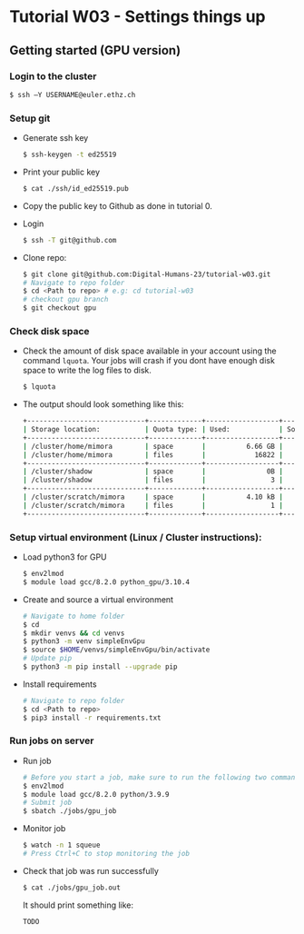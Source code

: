 # Tutorial W03 - Settings things up

## Getting started (GPU version)
### Login to the cluster
  ```sh 
  $ ssh –Y USERNAME@euler.ethz.ch
  ```
### Setup git
- Generate ssh key
  ```sh 
  $ ssh-keygen -t ed25519  
  ```
- Print your public key  
  ```sh
  $ cat ./ssh/id_ed25519.pub
  ```
- Copy the public key to Github as done in tutorial 0.

- Login
  ```sh
  $ ssh -T git@github.com
  ```
- Clone repo:
  ```sh
  $ git clone git@github.com:Digital-Humans-23/tutorial-w03.git
  # Navigate to repo folder
  $ cd <Path to repo> # e.g: cd tutorial-w03 
  # checkout gpu branch
  $ git checkout gpu
  ```

### Check disk space
- Check the amount of disk space available in your account using the command `lquota`. Your jobs will crash if you dont have enough disk space to write the log files to disk.
  ```sh
  $ lquota
  ```
- The output should look something like this:
  ```sh
  +-----------------------------+-------------+------------------+------------------+------------------+
  | Storage location:           | Quota type: | Used:            | Soft quota:      | Hard quota:      |
  +-----------------------------+-------------+------------------+------------------+------------------+
  | /cluster/home/mimora        | space       |          6.66 GB |         17.18 GB |         21.47 GB |
  | /cluster/home/mimora        | files       |            16822 |           160000 |           200000 |
  +-----------------------------+-------------+------------------+------------------+------------------+
  | /cluster/shadow             | space       |               0B |          2.15 GB |          2.15 GB |
  | /cluster/shadow             | files       |                3 |            50000 |            50000 |
  +-----------------------------+-------------+------------------+------------------+------------------+
  | /cluster/scratch/mimora     | space       |          4.10 kB |          2.50 TB |          2.70 TB |
  | /cluster/scratch/mimora     | files       |                1 |          1000000 |          1500000 |
  +-----------------------------+-------------+------------------+------------------+------------------+
  ```

### Setup virtual environment (Linux / Cluster instructions):
- Load python3 for GPU
  ```sh
  $ env2lmod
  $ module load gcc/8.2.0 python_gpu/3.10.4
  ```
- Create and source a virtual environment
  ```sh
  # Navigate to home folder
  $ cd
  $ mkdir venvs && cd venvs
  $ python3 -m venv simpleEnvGpu
  $ source $HOME/venvs/simpleEnvGpu/bin/activate  
  # Update pip
  $ python3 -m pip install --upgrade pip
  ```
- Install requirements
  ```sh
  # Navigate to repo folder
  $ cd <Path to repo>  
  $ pip3 install -r requirements.txt

### Run jobs on server

- Run job
  ```sh
  # Before you start a job, make sure to run the following two commands, every time you start a new ssh connection to Euler.
  $ env2lmod
  $ module load gcc/8.2.0 python/3.9.9
  # Submit job
  $ sbatch ./jobs/gpu_job   
  ```
- Monitor job
  ```sh
  $ watch -n 1 squeue
  # Press Ctrl+C to stop monitoring the job 
  ```
- Check that job was run successfully 
  ```sh
  $ cat ./jobs/gpu_job.out    
  ```
  It should print something like: 
  ```sh
  TODO 
  ```
